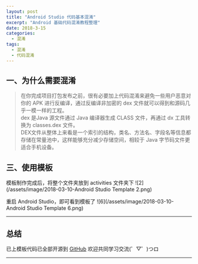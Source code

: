 ```yaml
---
layout: post
title: "Android Studio 代码基本混淆"
excerpt: "Android 基础代码混淆教程整理"
date: 2018-3-15
categories:
  - 混淆
tags:
  - 混淆
  - 代码混淆
---
```


## 一、为什么需要混淆
> 在你完成项目打包发布之前，很有必要加上代码混淆来避免一些用户恶意对你的 APK 进行反编译，通过反编译非加密的 dex 文件就可以得到和源码几乎一模一样的工程。  
dex 是Java 源文件通过 Java 编译器生成 CLASS 文件，再通过 dx 工具转换为 classes.dex 文件。  
DEX文件从整体上来看是一个索引的结构，类名、方法名、字段名等信息都存储在常量池中，这样能够充分减少存储空间，相较于 Java 字节码文件更适合手机设备。




## 三、使用模板
模板制作完成后，将整个文件夹放到 activities 文件夹下
![2](/assets/image/2018-03-10-Android Studio Template 2.png)  

重启 Android Studio，即可看到模板了
![6](/assets/image/2018-03-10-Android Studio Template 6.png)  

-------------------

## 总结
已上模板代码已全部开源到 [GitHub](https://github.com/RockyQu/FramesTemplate) 欢迎共同学习交流(゜▽゜)つロ

-------------------